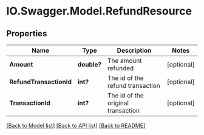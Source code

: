 # IO.Swagger.Model.RefundResource
## Properties

Name | Type | Description | Notes
------------ | ------------- | ------------- | -------------
**Amount** | **double?** | The amount refunded | [optional] 
**RefundTransactionId** | **int?** | The id of the refund transaction | [optional] 
**TransactionId** | **int?** | The id of the original transaction | [optional] 

[[Back to Model list]](../README.md#documentation-for-models) [[Back to API list]](../README.md#documentation-for-api-endpoints) [[Back to README]](../README.md)

